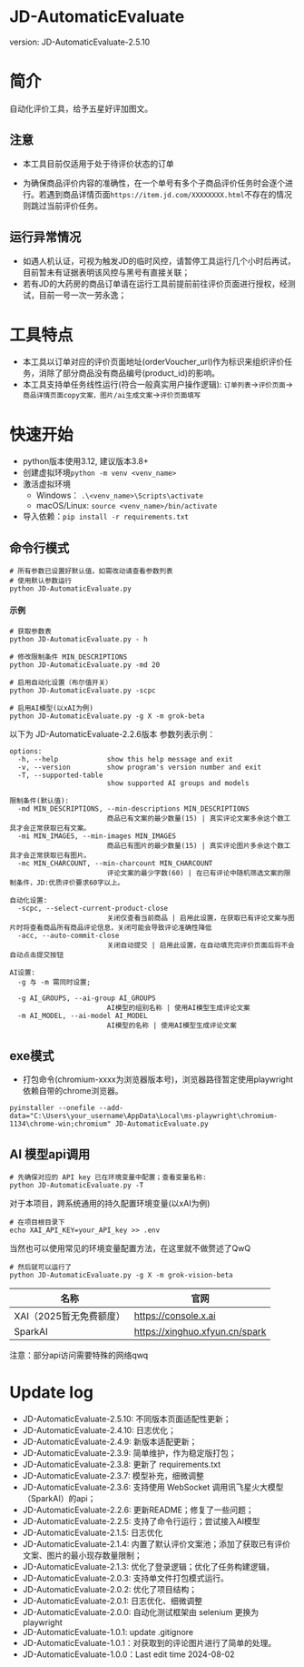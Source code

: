 # JD-AutomaticEvaluate
version: JD-AutomaticEvaluate-2.5.10

# 简介
自动化评价工具，给予五星好评加图文。

## 注意

- 本工具目前仅适用于处于待评价状态的订单

- 为确保商品评价内容的准确性，在一个单号有多个子商品评价任务时会逐个进行。若遇到商品详情页面`https://item.jd.com/XXXXXXXX.html`不存在的情况则跳过当前评价任务。

## 运行异常情况
- 如遇人机认证，可视为触发JD的临时风控，请暂停工具运行几个小时后再试，目前暂未有证据表明该风控与黑号有直接关联；
- 若有JD的大药房的商品订单请在运行工具前提前前往评价页面进行授权，经测试，目前一号一次一劳永逸；

# 工具特点
- 本工具以订单对应的评价页面地址(orderVoucher_url)作为标识来组织评价任务，消除了部分商品没有商品编号(product_id)的影响。
- 本工具支持单任务线性运行(符合一般真实用户操作逻辑): `订单列表`->`评价页面`->`商品详情页面copy文案，图片/ai生成文案`->`评价页面填写`

# 快速开始
- python版本使用3.12, 建议版本3.8+
- 创建虚拟环境`python -m venv <venv_name>`
- 激活虚拟环境
  - Windows： `.\<venv_name>\Scripts\activate`
  - macOS/Linux: `source <venv_name>/bin/activate`
- 导入依赖：`pip install -r requirements.txt`

## 命令行模式

```
# 所有参数已设置好默认值，如需改动请查看参数列表
# 使用默认参数运行
python JD-AutomaticEvaluate.py
```

#### 示例

```
# 获取参数表
python JD-AutomaticEvaluate.py - h

# 修改限制条件 MIN_DESCRIPTIONS
python JD-AutomaticEvaluate.py -md 20

# 启用自动化设置（布尔值开关）
python JD-AutomaticEvaluate.py -scpc

# 启用AI模型(以xAI为例)
python JD-AutomaticEvaluate.py -g X -m grok-beta
```
以下为 JD-AutomaticEvaluate-2.2.6版本 参数列表示例：
```
options:
  -h, --help            show this help message and exit
  -v, --version         show program's version number and exit
  -T, --supported-table
                        show supported AI groups and models

限制条件(默认值):
  -md MIN_DESCRIPTIONS, --min-descriptions MIN_DESCRIPTIONS
                        商品已有文案的最少数量(15) | 真实评论文案多余这个数工具才会正常获取已有文案。
  -mi MIN_IMAGES, --min-images MIN_IMAGES
                        商品已有图片的最少数量(15) | 真实评论图片多余这个数工具才会正常获取已有图片。
  -mc MIN_CHARCOUNT, --min-charcount MIN_CHARCOUNT
                        评论文案的最少字数(60) | 在已有评论中随机筛选文案的限制条件，JD:优质评价要求60字以上。

自动化设置:
  -scpc, --select-current-product-close
                        关闭仅查看当前商品 | 启用此设置，在获取已有评论文案与图片时将查看商品所有商品评论信息，关闭可能会导致评论准确性降低
  -acc, --auto-commit-close
                        关闭自动提交 | 启用此设置，在自动填充完评价页面后将不会自动点击提交按钮

AI设置:
  -g 与 -m 需同时设置;

  -g AI_GROUPS, --ai-group AI_GROUPS
                        AI模型的组别名称 | 使用AI模型生成评论文案
  -m AI_MODEL, --ai-model AI_MODEL
                        AI模型的名称 | 使用AI模型生成评论文案
```
## exe模式
- 打包命令(chromium-xxxx为浏览器版本号)，浏览器路径暂定使用playwright依赖自带的chrome浏览器。
```
pyinstaller --onefile --add-data="C:\Users\your_username\AppData\Local\ms-playwright\chromium-1134\chrome-win;chromium" JD-AutomaticEvaluate.py
```
## AI 模型api调用

```
# 先确保对应的 API key 已在环境变量中配置；查看变量名称:
python JD-AutomaticEvaluate.py -T
```
对于本项目，跨系统通用的持久配置环境变量(以xAI为例)
```
# 在项目根目录下
echo XAI_API_KEY=your_API_key >> .env
```
当然也可以使用常见的环境变量配置方法，在这里就不做赘述了QwQ
```
# 然后就可以运行了
python JD-AutomaticEvaluate.py -g X -m grok-vision-beta
```
|名称|官网|
|--|--|
|XAI（2025暂无免费额度）|https://console.x.ai|
|SparkAI|https://xinghuo.xfyun.cn/spark|

注意：部分api访问需要特殊的网络qwq


# Update log
- JD-AutomaticEvaluate-2.5.10: 不同版本页面适配性更新；
- JD-AutomaticEvaluate-2.4.10: 日志优化；
- JD-AutomaticEvaluate-2.4.9: 新版本适配更新；
- JD-AutomaticEvaluate-2.3.9: 简单维护，作为稳定版打包；
- JD-AutomaticEvaluate-2.3.8: 更新了 requirements.txt
- JD-AutomaticEvaluate-2.3.7: 模型补充，细微调整
- JD-AutomaticEvaluate-2.3.6: 支持使用 WebSocket 调用讯飞星火大模型（SparkAI）的api；
- JD-AutomaticEvaluate-2.2.6: 更新README；修复了一些问题；
- JD-AutomaticEvaluate-2.2.5: 支持了命令行运行；尝试接入AI模型
- JD-AutomaticEvaluate-2.1.5: 日志优化
- JD-AutomaticEvaluate-2.1.4: 内置了默认评价文案池；添加了获取已有评价文案、图片的最小现存数量限制；
- JD-AutomaticEvaluate-2.1.3: 优化了登录逻辑；优化了任务构建逻辑，
- JD-AutomaticEvaluate-2.0.3: 支持单文件打包模式运行。
- JD-AutomaticEvaluate-2.0.2: 优化了项目结构；
- JD-AutomaticEvaluate-2.0.1: 日志优化、细微调整
- JD-AutomaticEvaluate-2.0.0: 自动化测试框架由 selenium 更换为 playwright
- JD-AutomaticEvaluate-1.0.1: update .gitignore
- JD-AutomaticEvaluate-1.0.1：对获取到的评论图片进行了简单的处理。
- JD-AutomaticEvaluate-1.0.0：Last edit time 2024-08-02
